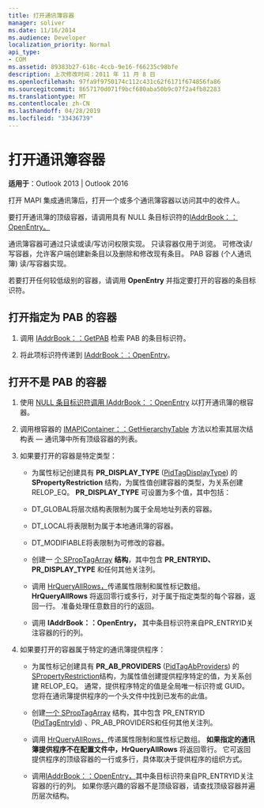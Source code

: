 ```yaml
---
title: 打开通讯簿容器
manager: soliver
ms.date: 11/16/2014
ms.audience: Developer
localization_priority: Normal
api_type:
- COM
ms.assetid: 89383b27-618c-4ccb-9e16-f66235c98bfe
description: 上次修改时间：2011 年 11 月 8 日
ms.openlocfilehash: 97fa9f9750174c112c431c62f6171f674856fa86
ms.sourcegitcommit: 8657170d071f9bcf680aba50b9c07f2a4fb82283
ms.translationtype: MT
ms.contentlocale: zh-CN
ms.lasthandoff: 04/28/2019
ms.locfileid: "33436739"
---
```

# <a name="opening-an-address-book-container"></a>打开通讯簿容器

**适用于**：Outlook 2013 | Outlook 2016 
  
打开 MAPI 集成通讯簿后，打开一个或多个通讯簿容器以访问其中的收件人。
  
要打开通讯簿的顶级容器，请调用具有 NULL 条目标识符的[IAddrBook：：OpenEntry。](iaddrbook-openentry.md) 
  
通讯簿容器可通过只读或读/写访问权限实现。 只读容器仅用于浏览。 可修改读/写容器，允许客户端创建新条目以及删除和修改现有条目。 PAB 容器 (个人通讯簿) 读/写容器实现。 
  
若要打开任何较低级别的容器，请调用 **OpenEntry** 并指定要打开的容器的条目标识符。 
  
## <a name="open-the-container-designated-as-the-pab"></a>打开指定为 PAB 的容器
  
1. 调用 [IAddrBook：：GetPAB](iaddrbook-getpab.md) 检索 PAB 的条目标识符。 
    
2. 将此项标识符传递到 [IAddrBook：：OpenEntry](iaddrbook-openentry.md)。
    
## <a name="open-a-container-that-is-not-the-pab"></a>打开不是 PAB 的容器
  
1. 使用 [NULL 条目标识符调用 IAddrBook：：OpenEntry](iaddrbook-openentry.md) 以打开通讯簿的根容器。 
    
2. 调用根容器的 [IMAPIContainer：：GetHierarchyTable](imapicontainer-gethierarchytable.md) 方法以检索其层次结构表 — 通讯簿中所有顶级容器的列表。 
    
3. 如果要打开的容器是特定类型：
    
   - 为属性标记创建具有 **PR_DISPLAY_TYPE** ([PidTagDisplayType](pidtagdisplaytype-canonical-property.md)) 的 **SPropertyRestriction** 结构，为属性值创建容器的类型，为关系创建 RELOP_EQ。 **PR_DISPLAY_TYPE** 可设置为多个值，其中包括： 
    
   - DT_GLOBAL将层次结构表限制为属于全局地址列表的容器。
    
   - DT_LOCAL将表限制为属于本地通讯簿的容器。
    
   - DT_MODIFIABLE将表限制为可修改的容器。
    
   - 创建一 [个 SPropTagArray](sproptagarray.md) **结构**，其中包含 **PR_ENTRYID、PR_DISPLAY_TYPE** 和任何其他关注列。 
    
   - 调用 [HrQueryAllRows，](hrqueryallrows.md)传递属性限制和属性标记数组。 **HrQueryAllRows** 将返回零行或多行，对于属于指定类型的每个容器，返回一行。 准备处理任意数目的行的返回。 
    
   - 调用 **IAddrBook：：OpenEntry，** 其中条目标识符来自PR_ENTRYID关注容器的行的列。 
    
4. 如果要打开的容器属于特定的通讯簿提供程序：
    
   - 为属性标记创建具有 **PR_AB_PROVIDERS** ([PidTagAbProviders](pidtagabproviders-canonical-property.md)) 的 [SPropertyRestriction](spropertyrestriction.md)结构，为属性值创建提供程序特定的值，为关系创建 RELOP_EQ。 通常，提供程序特定的值是全局唯一标识符或 GUID。 您将在通讯簿提供程序的一个头文件中找到已发布的此值。 
    
   - 创建[一个 SPropTagArray](sproptagarray.md) 结构，其中包含 PR_ENTRYID ([PidTagEntryId](pidtagentryid-canonical-property.md)) 、PR_AB_PROVIDERS和任何其他关注列。 
    
   - 调用 [HrQueryAllRows，](hrqueryallrows.md)传递属性限制和属性标记数组。 **如果指定的通讯簿提供程序不在配置文件中，HrQueryAllRows** 将返回零行。 它可返回提供程序的顶级容器的一行或多行，具体取决于提供程序的组织方式。 
    
   - 调用[IAddrBook：：OpenEntry，](iaddrbook-openentry.md)其中条目标识符来自PR_ENTRYID关注容器的行的列。 如果你感兴趣的容器不是顶级容器，请查找顶级容器并遍历层次结构。 
    

